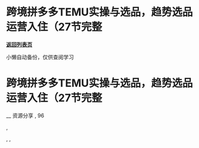 # 跨境拼多多TEMU实操与选品，趋势选品运营入住（27节完整

[**返回列表页**](/gzh/懒人手册)

小懒自动备份，仅供查阅学习

# 跨境拼多多TEMU实操与选品，趋势选品运营入住（27节完整

__ 资源分享 , 96

,

, ,

